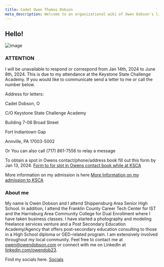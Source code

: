 ```yaml
---
title: Cadet Owen Thomas Dobson
meta_description: Welcome to an organizational wiki of Owen Dobson's life. 
---
```


## Hello!

![image](/owen.png)


### ATTENTION 

I will be unavailable to respond or correspond from Jan 14th, 2024 to June 8th, 2024. This is due to my attendance at the Keystone State Challenge Academy. If you would like to communicate send a letter to me or call the number below. 

Address for letters:

Cadet Dobson, O

C/O Keystone State Challenge Academy

Building 7-06 Broad Street

Fort Indiantown Gap

Annville, PA 17003-5002


Or You can also call (717) 861-7556 to relay a message


To obtain a spot in Owens contact/phone/address book fill out this form by Jan 13, 2024. [Form to for slot in Owens contact book while at KSCA](https://forms.gle/HXWPrpXJs32NBvbE8)


More information on my admission is here [More Information on my admission to KSCA](https://owendobson.com/blog/ksca)
### About me

My name is Owen Dobson and I attend Shippensburg Area Senior High School. In addition, I attend the Franklin County Career Tech Center for IST and the Harrisburg Area Community College for Dual Enrollment where I have taken business classes. I have started a photography and modeling freelance services venture and a Post Secondary Education Academy/Agency that offers post-secondary education consulting to those in a High School diploma or GED-related program. I am extensively involved throughout my local community. Feel free to contact me at [owen@owendobson.com](mailto:owen@owendobson.com) or connect with me on LinkedIn at [linkedin.com/owendob23](linkedin.com/in/owendob23).


Find my socials here. [Socials](/links)
